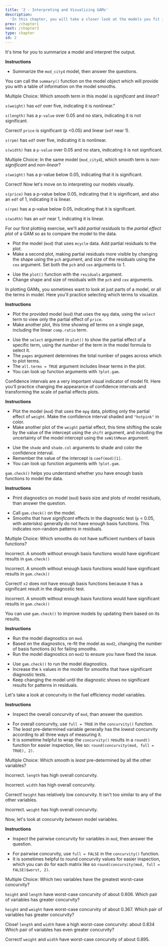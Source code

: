 ```yaml
---
title: '2 - Interpreting and Visualizing GAMs'
description:
  'In this chapter, you will take a closer look at the models you fit in chapter 1 and learn how to interpret and explain them.  You will learn how to make plots that show how different variables affect model outcomes.  Then you will diagnose problems in models arising from under-fitting the data or hidden relationships between variables, and how to iteratively fix those problems and get better results.'
prev: /chapter1
next: /chapter3
type: chapter
id: 2
---
```

<exercise id="1" title="Interpreting GAM outputs" type="slides">

<slides source="chapter2_01"> 
</slides>

</exercise>

<exercise id="2" title="Significance and linearity">

It's time for you to summarize a model and interpret the output.

**Instructions**
- Summarize the `mod_city4` model, then answer the questions.

<codeblock id="02_02">

You can call the `summary()` function on the model object which will provide you with a table of information on the model smooths.

</codeblock>

Multiple Choice: Which smooth term in this model is _significant_ and _linear_?

<choice id="1">
<opt text="weight">

`s(weight)` has `edf` over five, indicating it is nonlinear."

</opt>

<opt text="length" >

`s(length)` has a `p-value` over 0.05 and no stars, indicating it is not significant.

</opt>

<opt text="price" correct="true">

Correct! `price` is significant (p <0.05) and linear (`edf` near 1).

</opt>

<opt text="rpm">

`s(rpm)` has `edf` over five, indicating it is nonlinear.

</opt>

<opt text="width">

`s(width)` has a `p-value` over 0.05 and no stars, indicating it is not significant.

</opt>
</choice>

Multiple Choice: In the same model (`mod_city4`), which smooth term is _non-significant_ and _non-linear_?

<choice id="2">
<opt text="weight">

`s(weight)` has a p-value below 0.05, indicating that it is significant.

</opt>

<opt text="length" correct="true">

Correct! Now let's move on to interpreting our models visually.

</opt>

<opt text="price" >

`s(price)` has a p-value below 0.05, indicating that it is significant, and also an `edf` of 1, indicating it is linear.

</opt>

<opt text="rpm">

`s(rpm)` has a p-value below 0.05, indicating that it is significant.

</opt>

<opt text="width">

`s(width)` has an `edf` near 1, indicating it is linear.

</opt>
</choice>

</exercise>

<exercise id="3" title="Visualizing GAMs" type="slides">

<slides source="chapter2_04"> 
</slides>

</exercise>

<exercise id="4" title="Plotting the motorcycle crash model and data">

For our first plotting exercise, we'll add _partial residuals_ to the _partial effect plot_ of a GAM so as to compare the model to the data.

-  Plot the model (`mod`) that uses `mcycle` data. Add partial residuals to the plot.
-  Make a second plot, making partial residuals more visible by changing the shape using the `pch` argument, and size of the residuals using the `cex` argument. Set both the `pch` and `cex` arguments to 1.

<codeblock id="02_05">

-  Use the `plot()` function with the `residuals` argument.
-  Change shape and size of residuals with the `pch` and `cex` arguments.

</codeblock>

</exercise>

<exercise id="5" title="Plotting multiple auto performance variables">

In plotting GAMs, you sometimes want to look at just parts of a model, or all the terms in model.  Here you'll practice selecting which terms to visualize.

**Instructions**
-  Plot the provided model (`mod`) that uses the `mpg` data, using the `select` term to view only the partial effect of `price`. 
-  Make another plot, this time showing _all_ terms on a single page, including the linear `comp.ratio` term.

<codeblock id="02_06">

-  Use the `select` argument in `plot()` to show the partial effect of a specific term, using the _number_ of the term in the model formula to select it.
-  The `pages` argument determines the total number of pages across which to plot terms.
-  The `all.terms = TRUE` argument includes linear terms in the plot.
-  You can look up function arguments with `?plot.gam`.

</codeblock>

</exercise>

<exercise id="6" title="Visualizing auto performance uncertainty">

Confidence intervals are a very important visual indicator of model fit.  Here you'll practice changing the appearance of confidence intervals and transforming the scale of partial effects plots.

**Instructions**
-  Plot the model (`mod`) that uses the `mpg` data, plotting only the partial effect of `weight`. Make the confidence interval shaded and `"hotpink"` in color.
-  Make another plot of the `weight` partial effect, this time shifting the scale by the value of the intercept using the `shift` argument, and including the uncertainty of the model intercept using the `seWithMean` argument.

<codeblock id="02_07">

-  Use the `shade` and `shade.col` arguments to shade and color the confidence interval.
-  Remember the value of the intercept is `coef(mod)[1]`. 
-  You can look up function arguments with `?plot.gam`.

</codeblock>

</exercise>

<exercise id="7" title="Model checking with gam.check()" type="slides">

<slides source="chapter2_08"> 
</slides>

</exercise>

<exercise id="8" title="Reading model diagnostics">

`gam.check()` helps you understand whether you have enough basis functions to model the data.

**Instructions**
-  Print diagnostics on model (`mod`) basis size and plots of model residuals, than answer the question.

<codeblock id="02_09">

-   Call `gam.check()` on the model.
-   Smooths that have _significant_ effects in the diagnostic test (`p` < 0.05, with asterisks) generally do not have enough basis functions.  This indicates non-random patterns in residuals.

</codeblock>


Multiple Choice: Which smooths do not have sufficient numbers of basis functions?

<choice>
<opt text="x0">

Incorrect. A smooth without enough basis functions would have significant results in `gam.check()`

</opt>

<opt text="x1" >

Incorrect. A smooth without enough basis functions would have significant results in `gam.check()`

</opt>

<opt text="x2" correct="true">

Correct! `x2` does not have enough basis functions because it has a significant result in the diagnostic test.

</opt>

<opt text="x3">

Incorrect. A smooth without enough basis functions would have significant results in `gam.check()`

</opt>

</choice>

</exercise>

<exercise id="9" title="Fixing problems with model diagnostics">

You can use `gam.check()` to improve models by updating them based on its results.

**Instructions**
- Run the model diagnostics on `mod`. 
- Based on the diagnostics, re-fit the model as `mod2`, changing the number of basis functions (`k`) for failing smooths. 
- Run the model diagnostics on `mod2` to ensure you have fixed the issue.

<codeblock id="02_10">

- Use `gam.check()` to run the model diagnostics. 
- Increase the `k` values in the model for smooths that have significant diagnostic tests. 
- Keep changing the model until the diagnostic shows no significant results for patterns in residuals.

</codeblock>

</exercise>

</exercise>

<exercise id="10" title="Checking concurvity" type="slides">

<slides source="chapter2_11"> 
</slides>

</exercise>

<exercise id="11" title="Examining overall concurvity in auto data">

Let's take a look at concurvity in the fuel efficiency model variables.  

**Instructions**
- Inspect the overall concurvity of `mod`, than answer the question.

<codeblock id="02_12">

- For overall concurvity, use `full = TRUE` in the `concurvity()` function.
- The _least_ pre-determined variable generally has the _lowest_ concurvity according to all three ways of measuring it.
- It is sometime helpful to wrap the `concurvity()` results in a `round()` function for easier inspection, like so: `round(concurvity(mod, full = TRUE), 2)`.

</codeblock>

Multiple Choice: Which smooth is _least_ pre-determined by all the other variables?

<choice>
<opt text="s(length)">

Incorrect. `length` has high overall concurvity.

</opt>

<opt text="s(width)" >

Incorrect. `width` has high overall concurvity.

</opt>

<opt text="s(height)" correct="true">

Correct! `height` has relatively low concurvity.  It isn't too similar to any of the other variables.

</opt>

<opt text="s(weight)">

Incorrect. `weight` has high overall concurvity.

</opt>

</choice>

</exercise>

<exercise id="12" title="Examining concurvity between auto variables">

Now, let's look at concurvity _between_ model variables.

**Instructions**
- Inspect the pairwise concurvity for variables in `mod`, then answer the question.

<codeblock id="02_13">

- For pairwise concurvity, use `full = FALSE` in the `concurvity()` function.
- It is sometimes helpful to round concurvity values for easier inspection, which you can do for each matrix like so `round(concurvity(mod, full = FALSE)$worst, 2)`.

</codeblock>

Multiple Choice: Which two variables have the greatest worst-case concurvity?

<choice>
<opt text="height and length">

`height` and `length` have worst-case concurvity of about 0.606.  Which pair of variables has greater concurvity?

</opt>

<opt text="height and weight" >

`height` and `weight` have worst-case concurvity of about 0.367.  Which pair of variables has greater concurvity?

</opt>

<opt text="length and width">

Close! `length` and `width` have a high worst-case concurvity: about 0.834  Which pair of variables has even greater concurvity?

</opt>

<opt text="weight and width"  correct="true">

Correct! `weight` and `width` have worst-case concurvity of about 0.895.

</opt>

</choice>

</exercise>














